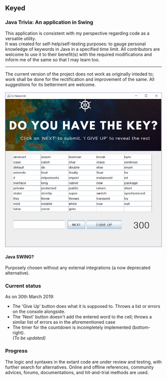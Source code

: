 ## Keyed
### Java Trivia: An application in Swing

This application is consistent with my perspective regarding code as a versatile utility.<br>
It was created for self-help/self-testing purposes: to gauge personal knowledge of keywords in Java in a specified time limit. All contributors are welcome to use it to their benefit(s) with the required modifications and inform me of the same so that I may learn too. <hr>
The current version of the project does not work as originally inteded to; work shall be done for the rectification and improvement of the same. All suggestions for its betterment are welcome. <br><br>
![Image here](https://github.com/nidheekamble/DoYouHaveTheKey/blob/master/src/giveUpSS.PNG)


#### Java SWING?
 Purposely chosen without any external integrations (a now deprecated alternative).


### Current status 
As on 30th March 2019:
* The 'Give Up' button does what it is supposed to. Throws a list or errors on the console alongside.
* The 'Next' button doesn't add the entered word to the cell; throws a similar list of errors as in the aforementioned case
* The timer for the countdown is incompletely implemented (bottom-right). <br>
*(To be updated)*

### Progress
The logic and syntaxes in the extant code are under review and testing, with further search for alternatives. Online and offline references, community advices, forums, documentations, and hit-and-trial methods are used. 
